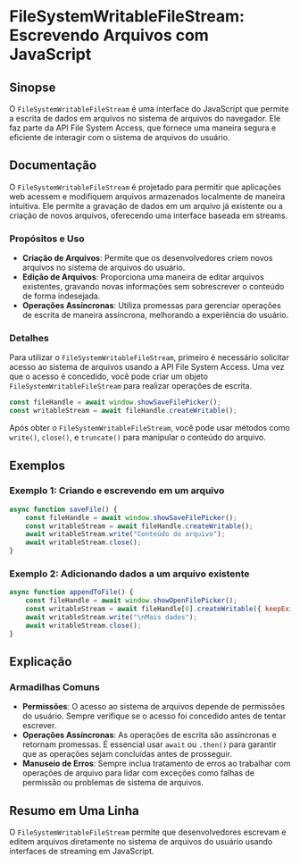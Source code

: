 <!--
Meta Description: # FileSystemWritableFileStream: Escrevendo Arquivos com JavaScript ## Sinopse O `FileSystemWritableFileStream` é uma interface do JavaScript que permi...
Meta Keywords: arquivos, await, filesystemwritablefilestream, que, sistema
-->

# FileSystemWritableFileStream: Escrevendo Arquivos com JavaScript

## Sinopse
O `FileSystemWritableFileStream` é uma interface do JavaScript que permite a escrita de dados em arquivos no sistema de arquivos do navegador. Ele faz parte da API File System Access, que fornece uma maneira segura e eficiente de interagir com o sistema de arquivos do usuário.

## Documentação
O `FileSystemWritableFileStream` é projetado para permitir que aplicações web acessem e modifiquem arquivos armazenados localmente de maneira intuitiva. Ele permite a gravação de dados em um arquivo já existente ou a criação de novos arquivos, oferecendo uma interface baseada em streams.

### Propósitos e Uso
- **Criação de Arquivos**: Permite que os desenvolvedores criem novos arquivos no sistema de arquivos do usuário.
- **Edição de Arquivos**: Proporciona uma maneira de editar arquivos existentes, gravando novas informações sem sobrescrever o conteúdo de forma indesejada.
- **Operações Assíncronas**: Utiliza promessas para gerenciar operações de escrita de maneira assíncrona, melhorando a experiência do usuário.

### Detalhes
Para utilizar o `FileSystemWritableFileStream`, primeiro é necessário solicitar acesso ao sistema de arquivos usando a API File System Access. Uma vez que o acesso é concedido, você pode criar um objeto `FileSystemWritableFileStream` para realizar operações de escrita.

```javascript
const fileHandle = await window.showSaveFilePicker();
const writableStream = await fileHandle.createWritable();
```

Após obter o `FileSystemWritableFileStream`, você pode usar métodos como `write()`, `close()`, e `truncate()` para manipular o conteúdo do arquivo.

## Exemplos
### Exemplo 1: Criando e escrevendo em um arquivo
```javascript
async function saveFile() {
    const fileHandle = await window.showSaveFilePicker();
    const writableStream = await fileHandle.createWritable();
    await writableStream.write("Conteúdo do arquivo");
    await writableStream.close();
}
```

### Exemplo 2: Adicionando dados a um arquivo existente
```javascript
async function appendToFile() {
    const fileHandle = await window.showOpenFilePicker();
    const writableStream = await fileHandle[0].createWritable({ keepExistingData: true });
    await writableStream.write("\nMais dados");
    await writableStream.close();
}
```

## Explicação
### Armadilhas Comuns
- **Permissões**: O acesso ao sistema de arquivos depende de permissões do usuário. Sempre verifique se o acesso foi concedido antes de tentar escrever.
- **Operações Assíncronas**: As operações de escrita são assíncronas e retornam promessas. É essencial usar `await` ou `.then()` para garantir que as operações sejam concluídas antes de prosseguir.
- **Manuseio de Erros**: Sempre inclua tratamento de erros ao trabalhar com operações de arquivo para lidar com exceções como falhas de permissão ou problemas de sistema de arquivos.

## Resumo em Uma Linha
O `FileSystemWritableFileStream` permite que desenvolvedores escrevam e editem arquivos diretamente no sistema de arquivos do usuário usando interfaces de streaming em JavaScript.